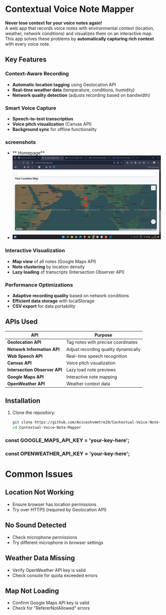 # Contextual Voice Note Mapper

**Never lose context for your voice notes again!**  
A web app that records voice notes with environmental context (location, weather, network conditions) and visualizes them on an interactive map.
This app solves these problems by **automatically capturing rich context** with every voice note.

## Key Features

### Context-Aware Recording
- **Automatic location tagging** using Geolocation API
- **Real-time weather data** (temperature, conditions, humidity)
- **Network quality detection** (adjusts recording based on bandwidth)

### Smart Voice Capture
- **Speech-to-text transcription**
- **Voice pitch visualization** (Canvas API)
- **Background sync** for offline functionality
### screenshots
- ** Homepage**
- ![Homepage Screenshot](./images/map.png)
  

### Interactive Visualization
- **Map view** of all notes (Google Maps API)
- **Note clustering** by location density
- **Lazy loading** of transcripts (Intersection Observer API)

### Performance Optimizations
- **Adaptive recording quality** based on network conditions
- **Efficient data storage** with localStorage
- **CSV export** for data portability

## APIs Used

| API | Purpose |
|------|---------|
| **Geolocation API** | Tag notes with precise coordinates |
| **Network Information API** | Adjust recording quality dynamically |
| **Web Speech API** | Real-time speech recognition |
| **Canvas API** | Voice pitch visualization |
| **Intersection Observer API** | Lazy load note previews |
| **Google Maps API** | Interactive note mapping |
| **OpenWeather API** | Weather context data |

## Installation

1. Clone the repository:
   ```bash
   git clone https://github.com/Avinashvmetre20/Contextual-Voice-Note-Mapper
   cd Contextual-Voice-Note-Mapper


### const GOOGLE_MAPS_API_KEY = 'your-key-here';
### const OPENWEATHER_API_KEY = 'your-key-here';


# Common Issues

## Location Not Working
- Ensure browser has location permissions
- Try over HTTPS (required by Geolocation API)

## No Sound Detected
- Check microphone permissions
- Try different microphone in browser settings

## Weather Data Missing
- Verify OpenWeather API key is valid
- Check console for quota exceeded errors

## Map Not Loading
- Confirm Google Maps API key is valid
- Check for "RefererNotAllowed" errors
